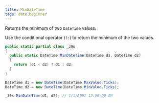 ```yaml
---
title: MinDateTime
tags: date,beginner
---
```


Returns the minimum of two `DateTime` values.

Use the conditional operator (`?:`) to return the minimum of the two values.

```csharp
public static partial class _30s 
{
  public static DateTime MinDateTime(DateTime d1, DateTime d2) 
  {
    return (d1 < d2) ? d1 : d2;
  }
}
```

```csharp
DateTime d1 = new DateTime(DateTime.MaxValue.Ticks);
DateTime d2 = new DateTime(DateTime.MinValue.Ticks);

_30s.MinDateTime(d1, d2); // 1/1/0001 12:00:00 AM
```
